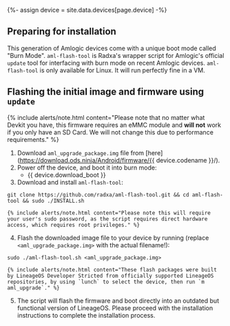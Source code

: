 {%- assign device = site.data.devices[page.device] -%}

## Preparing for installation

This generation of Amlogic devices come with a unique boot mode called "Burn Mode".
`aml-flash-tool` is Radxa's wrapper script for Amlogic's official `update` tool for interfacing with burn mode on recent Amlogic devices.
`aml-flash-tool` is only available for Linux. It will run perfectly fine in a VM.

## Flashing the initial image and firmware using `update`

{% include alerts/note.html content="Please note that no matter what Devkit you have, this firmware requires an eMMC module and **will not** work if you only have an SD Card. We will not change this due to performance requirements." %}

1. Download `aml_upgrade_package.img` file from [here](https://download.ods.ninja/Android/firmware/{{ device.codename }}/).
2. Power off the device, and boot it into burn mode:
    * {{ device.download_boot }}
3. Download and install `aml-flash-tool`:
```
git clone https://github.com/radxa/aml-flash-tool.git && cd aml-flash-tool && sudo ./INSTALL.sh
```
    {% include alerts/note.html content="Please note this will require your user's sudo password, as the script requires direct hardware access, which requires root privileges." %}
4. Flash the downloaded image file to your device by running (replace `<aml_upgrade_package.img>` with the actual filename!):
```
sudo ./aml-flash-tool.sh <aml_upgrade_package.img>
```
    {% include alerts/note.html content="These flash packages were built by LineageOS Developer Stricted from officially supported LineageOS repositories, by using `lunch` to select the device, then run `m aml_upgrade`." %}
5. The script will flash the firmware and boot directly into an outdated but functional version of LineageOS. Please proceed with the installation instructions to complete the installation process.

